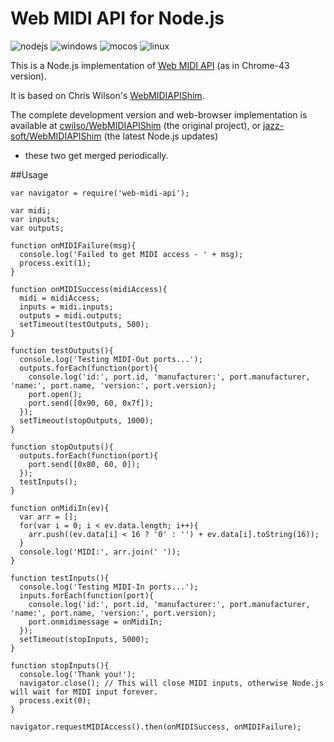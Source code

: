 # Web MIDI API for Node.js

![nodejs](http://jazz-soft.github.io/img/nodejs.jpg)
![windows](http://jazz-soft.github.io/img/windows.jpg)
![mocos](http://jazz-soft.github.io/img/macos.jpg)
![linux](http://jazz-soft.github.io/img/linux.jpg)

This is a Node.js implementation of [Web MIDI API](http://webaudio.github.io/web-midi-api) (as in Chrome-43 version).

It is based on Chris Wilson's [WebMIDIAPIShim](https://github.com/cwilso/WebMIDIAPIShim).

The complete development version and web-browser implementation is available at
[cwilso/WebMIDIAPIShim](https://github.com/cwilso/WebMIDIAPIShim) (the original project), or
[jazz-soft/WebMIDIAPIShim](https://github.com/jazz-soft/WebMIDIAPIShim) (the latest Node.js updates)

- these two get merged periodically.

##Usage

    var navigator = require('web-midi-api');
    
    var midi;
    var inputs;
    var outputs;
    
    function onMIDIFailure(msg){
      console.log('Failed to get MIDI access - ' + msg);
      process.exit(1);
    }
    
    function onMIDISuccess(midiAccess){
      midi = midiAccess;
      inputs = midi.inputs;
      outputs = midi.outputs;
      setTimeout(testOutputs, 500);
    }
    
    function testOutputs(){
      console.log('Testing MIDI-Out ports...');
      outputs.forEach(function(port){
        console.log('id:', port.id, 'manufacturer:', port.manufacturer, 'name:', port.name, 'version:', port.version);
        port.open();
        port.send([0x90, 60, 0x7f]);
      });
      setTimeout(stopOutputs, 1000);
    }
    
    function stopOutputs(){
      outputs.forEach(function(port){
        port.send([0x80, 60, 0]);
      });
      testInputs();
    }
    
    function onMidiIn(ev){
      var arr = [];
      for(var i = 0; i < ev.data.length; i++){
        arr.push((ev.data[i] < 16 ? '0' : '') + ev.data[i].toString(16));
      }
      console.log('MIDI:', arr.join(' '));
    }
    
    function testInputs(){
      console.log('Testing MIDI-In ports...');
      inputs.forEach(function(port){
        console.log('id:', port.id, 'manufacturer:', port.manufacturer, 'name:', port.name, 'version:', port.version);
        port.onmidimessage = onMidiIn;
      });
      setTimeout(stopInputs, 5000);
    }
    
    function stopInputs(){
      console.log('Thank you!');
      navigator.close(); // This will close MIDI inputs, otherwise Node.js will wait for MIDI input forever.
      process.exit(0);
    }
    
    navigator.requestMIDIAccess().then(onMIDISuccess, onMIDIFailure); 
